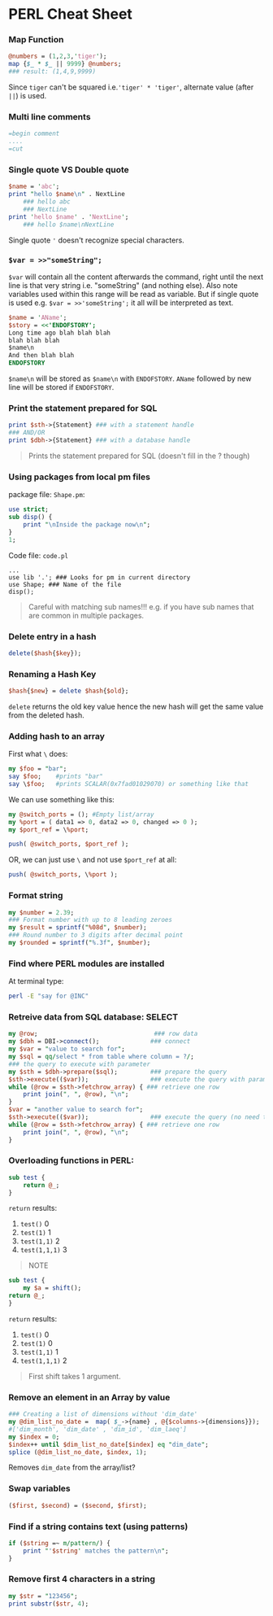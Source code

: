 # PERL Cheat Sheet

### Map Function
```perl
@numbers = (1,2,3,'tiger');
map {$_ * $_ || 9999} @numbers;
### result:	(1,4,9,9999)
```
Since `tiger` can't be squared i.e.`'tiger' * 'tiger'`, alternate value (after `||`) is used.


### Multi line comments
```perl
=begin comment 
.... 
=cut
```

### Single quote VS Double quote
```perl
$name = 'abc';
print "hello $name\n" . NextLine
	### hello abc 
	### NextLine
print 'hello $name' . 'NextLine';
	### hello $name\nNextLine
```
Single quote `'` doesn't recognize special characters.

### `$var = >>"someString";`
`$var` will contain all the content afterwards the command, right until the next line is that very string i.e. "someString" (and nothing else). 
Also note variables used within this range will be read as variable. But if single quote is used e.g. `$var = >>'someString';` it all will be interpreted as text.
```perl
$name = 'AName';
$story = <<'ENDOFSTORY';
Long time ago blah blah blah
blah blah blah
$name\n
And then blah blah
ENDOFSTORY
```
`$name\n` will be stored as `$name\n` with `ENDOFSTORY`.
`AName` followed by new line will be stored if `ENDOFSTORY`.

### Print the statement prepared for SQL
```perl
print $sth->{Statement} ### with a statement handle
### AND/OR
print $dbh->{Statement} ### with a database handle
```
> Prints the statement prepared for SQL (doesn't fill in the ? though)

### Using packages from local pm files
package file:
`Shape.pm`:
```perl
use strict;
sub disp() {
	print "\nInside the package now\n";
}
1;
```
Code file:
`code.pl`
```perl:
...
use lib '.'; ### Looks for pm in current directory
use Shape; ### Name of the file
disp(); 
```
>Careful with matching sub names!!! e.g. if you have sub names that are common in multiple packages.

### Delete entry in a hash
```perl
delete($hash{$key});
```

### Renaming a Hash Key
```perl
$hash{$new} = delete $hash{$old};
```
`delete` returns the old key value hence the new hash will get the same value from the deleted hash.

### Adding hash to an array
First what `\` does:
```perl
my $foo = "bar";
say $foo;    #prints "bar"
say \$foo;   #prints SCALAR(0x7fad01029070) or something like that
```
We can use something like this:
```perl
my @switch_ports = (); #Empty list/array
my %port = ( data1 => 0, data2 => 0, changed => 0 );
my $port_ref = \%port;

push( @switch_ports, $port_ref );
```
OR, we can just use `\` and not use `$port_ref` at all:
```perl
push( @switch_ports, \%port );
```

### Format string
```perl
my $number = 2.39;
### Format number with up to 8 leading zeroes
my $result = sprintf("%08d", $number);	
### Round number to 3 digits after decimal point	
my $rounded = sprintf("%.3f", $number);
```

### Find where PERL modules are installed
At terminal type:
```bash
perl -E "say for @INC"
```

### Retreive data from SQL database: SELECT
```perl
my @row;                                ### row data
my $dbh = DBI->connect();              ### connect
my $var = "value to search for";
my $sql = qq/select * from table where column = ?/;
### the query to execute with parameter
my $sth = $dbh->prepare($sql);         ### prepare the query
$sth->execute(($var));                 ### execute the query with parameter
while (@row = $sth->fetchrow_array) { ### retrieve one row
	print join(", ", @row), "\n";
}
$var = "another value to search for";
$sth->execute(($var));                 ### execute the query (no need to re-prepare)
while (@row = $sth->fetchrow_array) { ### retrieve one row
	print join(", ", @row), "\n";
}
```

### Overloading functions in PERL:
```perl
sub test {
	return @_;
}
```
`return` results:
1. `test()`	0
2. `test(1)`	1
3. `test(1,1)`	2
4. `test(1,1,1)`	3
>NOTE
```perl
sub test {
	my $a = shift();
return @_;
}
```
`return` results:
1. `test()`	0
2. `test(1)`	0
3. `test(1,1)`	1
4. `test(1,1,1)`	2
>First shift takes 1 argument.

### Remove an element in an Array by value
```perl
### Creating a list of dimensions without 'dim_date'
my @dim_list_no_date =  map( $_->{name} , @{$columns->{dimensions}}); 
#['dim_month', 'dim_date' , 'dim_id', 'dim_laeq']
my $index = 0;
$index++ until $dim_list_no_date[$index] eq "dim_date";
splice (@dim_list_no_date, $index, 1);
```
Removes `dim_date` from the array/list?

### Swap variables
```perl
($first, $second) = ($second, $first);
```

### Find if a string contains text (using patterns)
```perl
if ($string =~ m/pattern/) {
	print "'$string' matches the pattern\n";       
}
```

### Remove first 4 characters in a string
```perl
my $str = "123456";
print substr($str, 4);
```